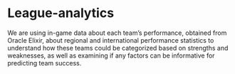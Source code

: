 # League-analytics
We are using in-game data about each team’s performance, obtained from Oracle Elixir, about regional and international performance statistics to understand how these teams could be categorized based on strengths and weaknesses, as well as examining if any factors can be informative for predicting team success.
